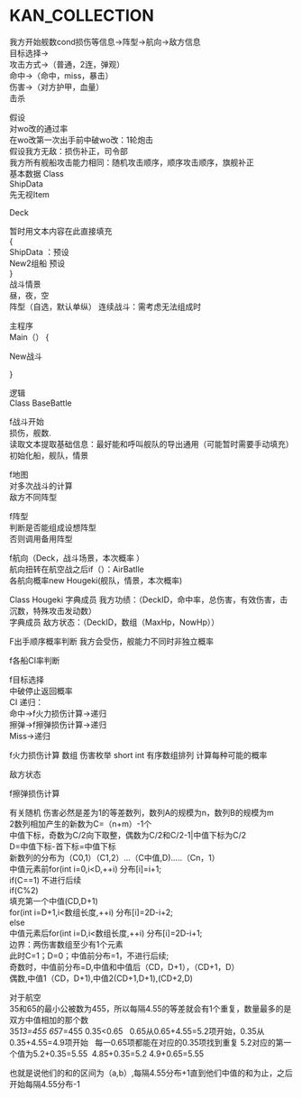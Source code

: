 # KAN_COLLECTION
我方开始舰数cond损伤等信息->阵型->航向->敌方信息  
目标选择->  
攻击方式->（普通，2连，弹观）  
命中->（命中，miss，暴击）  
伤害->（对方护甲，血量）  
击杀  

假设  
对wo改的通过率  
在wo改第一次出手前中破wo改：1轮炮击  
假设我方无敌：损伤补正，司令部  
我方所有舰船攻击能力相同：随机攻击顺序，顺序攻击顺序，旗舰补正  
基本数据 Class  
ShipData  
先无视Item  

Deck  

暂时用文本内容在此直接填充  
{  
ShipData ：预设  
New2组船 预设  
}  
战斗情景  
昼，夜，空    
阵型（自选，默认单纵） 连续战斗：需考虑无法组成时  


主程序  
Main（）
{
  
  New战斗
  
}


逻辑  
Class BaseBattle

f战斗开始  
损伤，舰数.  
读取文本提取基础信息：最好能和呼叫舰队的导出通用（可能暂时需要手动填充）  
初始化船，舰队，情景  


f地图  
对多次战斗的计算  
敌方不同阵型  

f阵型  
判断是否能组成设想阵型  
否则调用备用阵型  

f航向（Deck，战斗场景，本次概率  ）  
航向扭转在航空战之后if（）：AirBatlle  
各航向概率new Hougeki(舰队，情景，本次概率)  

Class Hougeki
字典成员 我方功绩：（DeckID，命中率，总伤害，有效伤害，击沉数，特殊攻击发动数）  
字典成员 敌方状态：（DeckID，数组（MaxHp，NowHp））  

F出手顺序概率判断 我方会受伤，舰能力不同时非独立概率  

f各船CI率判断  


f目标选择  
中破停止返回概率   
CI
递归：  
命中->f火力损伤计算->递归  
擦弹->f擦弹损伤计算->递归  
Miss->递归  

f火力损伤计算
数组 伤害枚举 short int
有序数组排列 计算每种可能的概率  

敌方状态  

f擦弹损伤计算  


有关随机
伤害必然是差为1的等差数列，数列A的规模为n，数列B的规模为m  
2数列相加产生的新数为C=（n+m）-1个  
中值下标，奇数为C/2向下取整，偶数为C/2和C/2-1|中值下标为C/2  
D=中值下标-首下标=中值下标  
新数列的分布为（C0,1）（C1,2）...（C中值,D).....（Cn，1）  
中值元素前for(int i=0,i<D,++i) 分布[i]=i+1;    
if(C==1) 不进行后续  
if(C%2)  
填充第一个中值(CD,D+1)  
for(int i=D+1,i<数组长度,++i) 分布[i]=2D-i+2;  
else  
中值元素后for(int i=D,i<数组长度,++i) 分布[i]=2D-i+1;  
边界：两伤害数组至少有1个元素  
此时C=1；D=0；中值前分布=1，不进行后续;  
奇数时，中值前分布=D,中值和中值后（CD，D+1），（CD+1，D）  
偶数,中值1（CD，D+1),中值2(CD+1,D+1),(CD+2,D)  

对于航空  
35和65的最小公被数为455，所以每隔4.55的等差就会有1个重复，数量最多的是双方中值相加的那个数   
35*13=455 65*7=455
0.35<0.65  
0.65从0.65+4.55=5.2项开始，0.35从0.35+4.55=4.9项开始  
每一0.65项都能在对应的0.35项找到重复
5.2对应的第一个值为5.2+0.35=5.55  4.85+0.35=5.2 4.9+0.65=5.55

也就是说他们的和的区间为（a,b）,每隔4.55分布+1直到他们中值的和为止，之后开始每隔4.55分布-1
